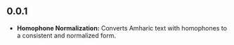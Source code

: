## 0.0.1

* **Homophone Normalization:** Converts Amharic text with homophones to a consistent and normalized form.
